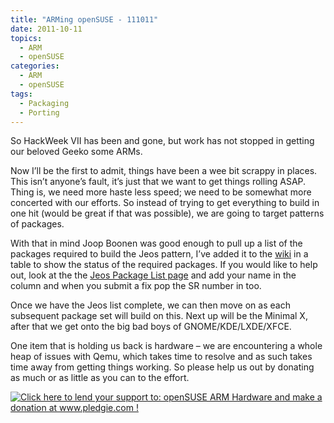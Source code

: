 ```yaml
---
title: "ARMing openSUSE - 111011"
date: 2011-10-11
topics:
  - ARM
  - openSUSE
categories:
  - ARM
  - openSUSE
tags:
  - Packaging
  - Porting
---
```

So HackWeek VII has been and gone, but work has not stopped in getting our beloved Geeko some ARMs.

Now I’ll be the first to admit, things have been a wee bit scrappy in places. This isn’t anyone’s fault, it’s just that we want to get things rolling ASAP. Thing is, we need more haste less speed; we need to be somewhat more concerted with our efforts. So instead of trying to get everything to build in one hit (would be great if that was possible), we are going to target patterns of packages.

With that in mind Joop Boonen was good enough to pull up a list of the packages required to build the Jeos pattern, I’ve added it to the [wiki][1] in a table to show the status of the required packages. If you would like to help out, look at the the [Jeos Package List page][2] and add your name in the column and when you submit a fix pop the SR number in too.

 [1]: http://en.opensuse.org/Jeos_ARM_Package_List "Jeos ARM package list"
 [2]: http://en.opensuse.org/Jeos_ARM_Package_List "Jeos package list"

Once we have the Jeos list complete, we can then move on as each subsequent package set will build on this. Next up will be the Minimal X, after that we get onto the big bad boys of GNOME/KDE/LXDE/XFCE.

One item that is holding us back is hardware – we are encountering a whole heap of issues with Qemu, which takes time to resolve and as such takes time away from getting things working. So please help us out by donating as much or as little as you can to the effort.

[![Click here to lend your support to: openSUSE ARM Hardware and make a donation at www.pledgie.com !][3]][4]

 [3]: http://www.pledgie.com/campaigns/16098.png?skin_name=chrome
 [4]: http://www.pledgie.com/campaigns/16098
